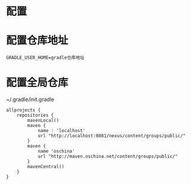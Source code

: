 
# 配置

# 配置仓库地址
`GRADLE_USER_HOME=gradle仓库地址`

# 配置全局仓库
~/.gradle/init.gradle
```
allprojects {
    repositories {
        mavenLocal()
        maven {
            name : 'localhost'
            url "http://localhost:8081/nexus/content/groups/public/"
        }
        maven {
            name 'oschina'
            url "http://maven.oschina.net/content/groups/public/"
        }
        mavenCentral()
    }
}
```
